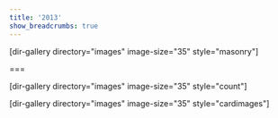 ```yaml
---
title: '2013'
show_breadcrumbs: true
---
```


[dir-gallery directory="images" image-size="35" style="masonry"]

===

[dir-gallery directory="images" image-size="35" style="count"]

[dir-gallery directory="images" image-size="35" style="cardimages"]
